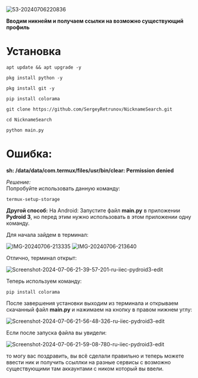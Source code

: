 <img src="https://i.ibb.co/JCbffGF/53-20240706220836.png" alt="53-20240706220836" border="0">

**Вводим никнейм и получаем ссылки на возможно существующий профиль**

# Установка

```
apt update && apt upgrade -y
```

```
pkg install python -y
```

```
pkg install git -y
```

```
pip install colorama
```

```
git clone https://github.com/SergeyRetrunov/NicknameSearch.git
```

```
cd NicknameSearch
```

```
python main.py
```

# Ошибка: 

**sh: /data/data/com.termux/files/usr/bin/clear: Permission denied**

*Решение:*  
Попробуйте использовать данную команду:
```
termux-setup-storage
```
**Другой способ:**
На Android: Запустите файл **main.py** в приложении **Pydroid 3**, но перед этим нужно использовать в этом приложении одну команду.

Для начала зайдем в терминал:

<img src="https://i.ibb.co/cYh29vy/IMG-20240706-213335.jpg" alt="IMG-20240706-213335" border="0">

<img src="https://i.ibb.co/7zBTJzY/IMG-20240706-213640.jpg" alt="IMG-20240706-213640" border="0">

Отлично, терминал открыт:

<img src="https://i.ibb.co/hMTsZm2/Screenshot-2024-07-06-21-39-57-201-ru-iiec-pydroid3-edit.jpg" alt="Screenshot-2024-07-06-21-39-57-201-ru-iiec-pydroid3-edit" border="0">

Теперь используем команду:

```
pip install colorama
```

После завершения установки выходим из терминала и открываем скачанный файл **main.py** и нажимаем на кнопку в правом нижнем углу:

<img src="https://i.ibb.co/TcDSBHs/Screenshot-2024-07-06-21-56-48-326-ru-iiec-pydroid3-edit.jpg" alt="Screenshot-2024-07-06-21-56-48-326-ru-iiec-pydroid3-edit" border="0">

Если после запуска файла вы увидели:

<img src="https://i.ibb.co/dDMSZnq/Screenshot-2024-07-06-21-59-08-780-ru-iiec-pydroid3-edit.jpg" alt="Screenshot-2024-07-06-21-59-08-780-ru-iiec-pydroid3-edit" border="0">

то могу вас поздравить, вы всё сделали правильно и теперь можете ввести ник и получить ссыллки на разные сервисы с возможно существующими там аккаунтами с ником который вы ввели.
